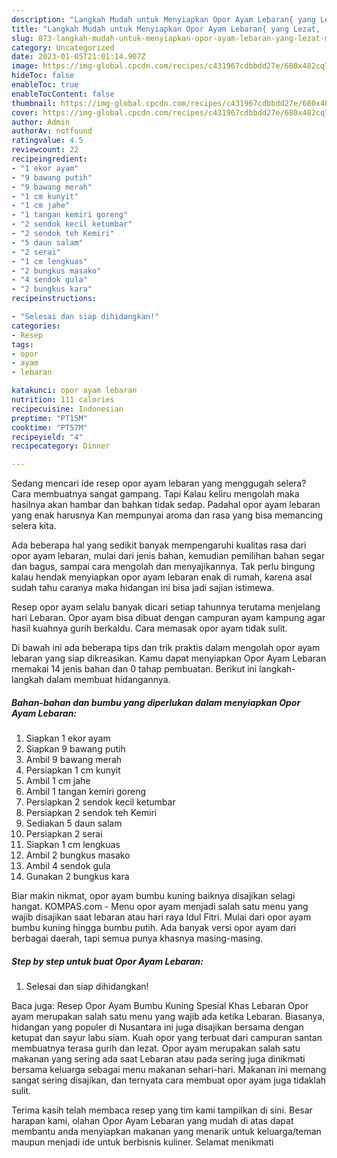 ```yaml
---
description: "Langkah Mudah untuk Menyiapkan Opor Ayam Lebaran{ yang Lezat,  Menu Buat lebaran"
title: "Langkah Mudah untuk Menyiapkan Opor Ayam Lebaran{ yang Lezat,  Menu Buat lebaran"
slug: 873-langkah-mudah-untuk-menyiapkan-opor-ayam-lebaran-yang-lezat-menu-buat-lebaran
category: Uncategorized
date: 2023-01-05T21:01:14.907Z
image: https://img-global.cpcdn.com/recipes/c431967cdbbdd27e/680x482cq70/opor-ayam-lebaran-foto-resep-utama.jpg
hideToc: false
enableToc: true
enableTocContent: false
thumbnail: https://img-global.cpcdn.com/recipes/c431967cdbbdd27e/680x482cq70/opor-ayam-lebaran-foto-resep-utama.jpg
cover: https://img-global.cpcdn.com/recipes/c431967cdbbdd27e/680x482cq70/opor-ayam-lebaran-foto-resep-utama.jpg
author: Admin
authorAv: notfound
ratingvalue: 4.5
reviewcount: 22
recipeingredient:
- "1 ekor ayam"
- "9 bawang putih"
- "9 bawang merah"
- "1 cm kunyit"
- "1 cm jahe"
- "1 tangan kemiri goreng"
- "2 sendok kecil ketumbar"
- "2 sendok teh Kemiri"
- "5 daun salam"
- "2 serai"
- "1 cm lengkuas"
- "2 bungkus masako"
- "4 sendok gula"
- "2 bungkus kara"
recipeinstructions:

- "Selesai dan siap dihidangkan!"
categories:
- Resep
tags:
- opor
- ayam
- lebaran

katakunci: opor ayam lebaran 
nutrition: 111 calories
recipecuisine: Indonesian
preptime: "PT15M"
cooktime: "PT57M"
recipeyield: "4"
recipecategory: Dinner

---
```



Sedang mencari ide resep opor ayam lebaran yang menggugah selera? Cara membuatnya sangat gampang. Tapi Kalau keliru mengolah maka hasilnya akan hambar dan bahkan tidak sedap. Padahal opor ayam lebaran yang enak harusnya Kan mempunyai aroma dan rasa yang bisa memancing selera kita.


Ada beberapa hal yang sedikit banyak mempengaruhi kualitas rasa dari opor ayam lebaran, mulai dari jenis bahan, kemudian pemilihan bahan segar dan bagus, sampai cara mengolah dan menyajikannya. Tak perlu bingung kalau hendak menyiapkan opor ayam lebaran enak di rumah, karena asal sudah tahu caranya maka hidangan ini bisa jadi sajian istimewa.

Resep opor ayam selalu banyak dicari setiap tahunnya terutama menjelang hari Lebaran. Opor ayam bisa dibuat dengan campuran ayam kampung agar hasil kuahnya gurih berkaldu. Cara memasak opor ayam tidak sulit.


Di bawah ini ada beberapa tips dan trik praktis dalam mengolah opor ayam lebaran yang siap dikreasikan. Kamu dapat menyiapkan Opor Ayam Lebaran memakai 14 jenis bahan dan 0 tahap pembuatan. Berikut ini langkah-langkah dalam membuat hidangannya.

<!--inarticleads1-->

##### Bahan-bahan dan bumbu yang diperlukan dalam menyiapkan Opor Ayam Lebaran:

1. Siapkan 1 ekor ayam
1. Siapkan 9 bawang putih
1. Ambil 9 bawang merah
1. Persiapkan 1 cm kunyit
1. Ambil 1 cm jahe
1. Ambil 1 tangan kemiri goreng
1. Persiapkan 2 sendok kecil ketumbar
1. Persiapkan 2 sendok teh Kemiri
1. Sediakan 5 daun salam
1. Persiapkan 2 serai
1. Siapkan 1 cm lengkuas
1. Ambil 2 bungkus masako
1. Ambil 4 sendok gula
1. Gunakan 2 bungkus kara


Biar makin nikmat, opor ayam bumbu kuning baiknya disajikan selagi hangat. KOMPAS.com - Menu opor ayam menjadi salah satu menu yang wajib disajikan saat lebaran atau hari raya Idul Fitri. Mulai dari opor ayam bumbu kuning hingga bumbu putih. Ada banyak versi opor ayam dari berbagai daerah, tapi semua punya khasnya masing-masing. 

<!--inarticleads2-->

##### Step by step untuk buat Opor Ayam Lebaran:


1. Selesai dan siap dihidangkan!

Baca juga: Resep Opor Ayam Bumbu Kuning Spesial Khas Lebaran Opor ayam merupakan salah satu menu yang wajib ada ketika Lebaran. Biasanya, hidangan yang populer di Nusantara ini juga disajikan bersama dengan ketupat dan sayur labu siam. Kuah opor yang terbuat dari campuran santan membuatnya terasa gurih dan lezat. Opor ayam merupakan salah satu makanan yang sering ada saat Lebaran atau pada sering juga dinikmati bersama keluarga sebagai menu makanan sehari-hari. Makanan ini memang sangat sering disajikan, dan ternyata cara membuat opor ayam juga tidaklah sulit. 

Terima kasih telah membaca resep yang tim kami tampilkan di sini. Besar harapan kami, olahan Opor Ayam Lebaran yang mudah di atas dapat membantu anda menyiapkan makanan yang menarik untuk keluarga/teman maupun menjadi ide untuk berbisnis kuliner. Selamat menikmati

